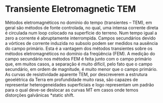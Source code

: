 # Transiente Eletromagnetic TEM

Métodos eletromagnéticos no domínio do tempo (transientes – TEM), em geral são métodos de fonte controlada, no qual, uma intensa corrente direta é circulada num loop colocado na superfície do terreno. Num tempo igual a zero a corrente é abruptamente interrompida. Campos secundários devido a vórtices de corrente induzida no subsolo podem ser medidos na ausência do campo primário. Esta é a vantagem dos métodos transientes sobre os métodos eletromagnéticos no domínio da freqüência (FEM). A medição do campo secundário nos métodos FEM é feita junto com o campo primário que, em muitos casos, a separação é muito difícil, pelo fato que o campo secundário, em ordem de magnitude, é muito menor que o campo primário. 
As curvas de resistividade aparente TEM, por descreverem a estrutura geoelétrica da Terra em profundidade muito rasa, são capazes de representar heterogeneidades superficiais e logo representam um padrão para o qual deve-se deslocar as curvas MT em casos onde temos distorções galvânicas *static shift.
